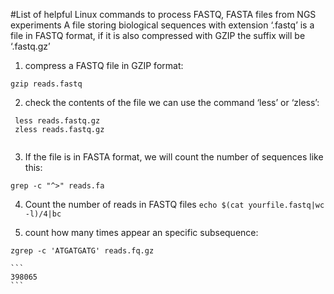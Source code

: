 #List of helpful Linux commands to process FASTQ, FASTA files from NGS experiments
A file storing biological sequences with extension ‘.fastq’ is a file in FASTQ format, if it is also compressed with GZIP  the suffix will be ‘.fastq.gz’ 
1.  compress a FASTQ file in GZIP format:

```
gzip reads.fastq
```

2. check the contents of the file we can use the command ‘less’ or ‘zless’:

```
 less reads.fastq.gz
 zless reads.fastq.gz
 
```

3.  If the file is in FASTA format, we will count the number of sequences like this:

 ```
 grep -c "^>" reads.fa
 ```
 
 4. Count the number of reads in FASTQ files
 ```echo $(cat yourfile.fastq|wc -l)/4|bc  ```
 
 5. count how many times appear an specific subsequence:

``` zgrep -c 'ATGATGATG' reads.fq.gz ```

    ```
    398065 
    ```    


